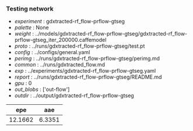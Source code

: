 ### Testing network
- *experiment* : gdxtracted-rf_flow-prflow-gtseg
- *palette* : None
- *weight* : ../models/gdxtracted-rf_flow-prflow-gtseg/gdxtracted-rf_flow-prflow-gtseg_iter_200000.caffemodel
- *proto* : ../runs/gdxtracted-rf_flow-prflow-gtseg/test.pt
- *config* : ../configs/general.yaml
- *perimg* : ../runs/gdxtracted-rf_flow-prflow-gtseg/perimg.md
- *common* : ../runs/gdxtracted_flow.md
- *exp* : ../experiments/gdxtracted-rf_flow-prflow-gtseg.yaml
- *report* : ../runs/gdxtracted-rf_flow-prflow-gtseg/README.md
- *gpu* : 0
- *out_blobs* : ['out-flow']
- *outdir* : ../output/gdxtracted-rf_flow-prflow-gtseg

epe | aae
--- | ---
12.1662 | 6.3351
